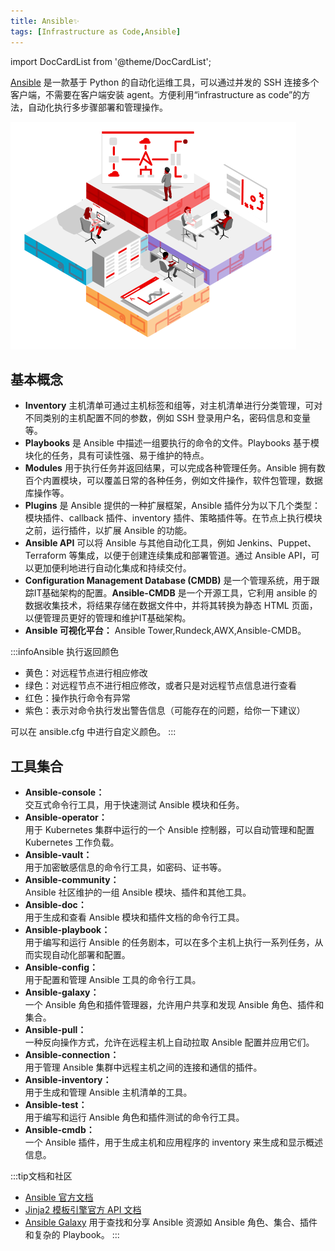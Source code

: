 ```yaml
---
title: Ansible✨
tags: [Infrastructure as Code,Ansible]
---
```


import DocCardList from '@theme/DocCardList';

[Ansible](https://github.com/ansible/ansible) 是一款基于 Python 的自动化运维工具，可以通过并发的 SSH 连接多个客户端，不需要在客户端安装 agent。方便利用“infrastructure as code”的方法，自动化执行多步骤部署和管理操作。

![1682902674876](image/README/1682902674876.png)

## 基本概念

- **Inventory** 主机清单可通过主机标签和组等，对主机清单进行分类管理，可对不同类别的主机配置不同的参数，例如 SSH 登录用户名，密码信息和变量等。
- **Playbooks** 是 Ansible 中描述一组要执行的命令的文件。Playbooks 基于模块化的任务，具有可读性强、易于维护的特点。
- **Modules** 用于执行任务并返回结果，可以完成各种管理任务。Ansible 拥有数百个内置模块，可以覆盖日常的各种任务，例如文件操作，软件包管理，数据库操作等。
- **Plugins** 是 Ansible 提供的一种扩展框架，Ansible 插件分为以下几个类型：模块插件、callback 插件、inventory 插件、策略插件等。在节点上执行模块之前，运行插件，以扩展 Ansible 的功能。
- **Ansible API** 可以将 Ansible 与其他自动化工具，例如 Jenkins、Puppet、Terraform 等集成，以便于创建连续集成和部署管道。通过 Ansible API，可以更加便利地进行自动化集成和持续交付。
- **Configuration Management Database (CMDB)** 是一个管理系统，用于跟踪IT基础架构的配置。**Ansible-CMDB** 是一个开源工具，它利用 ansible 的数据收集技术，将结果存储在数据文件中，并将其转换为静态 HTML 页面，以便管理员更好的管理和维护IT基础架构。
- **Ansible 可视化平台：** Ansible Tower,Rundeck,AWX,Ansible-CMDB。

:::infoAnsible 执行返回颜色
- 黄色：对远程节点进行相应修改
- 绿色：对远程节点不进行相应修改，或者只是对远程节点信息进行查看
- 红色：操作执行命令有异常
- 紫色：表示对命令执行发出警告信息（可能存在的问题，给你一下建议）

可以在 ansible.cfg 中进行自定义颜色。
:::

## 工具集合
- **Ansible-console：**  
  交互式命令行工具，用于快速测试 Ansible 模块和任务。
- **Ansible-operator：**  
  用于 Kubernetes 集群中运行的一个 Ansible 控制器，可以自动管理和配置 Kubernetes 工作负载。
- **Ansible-vault：**  
  用于加密敏感信息的命令行工具，如密码、证书等。
- **Ansible-community：**  
  Ansible 社区维护的一组 Ansible 模块、插件和其他工具。
- **Ansible-doc：**  
  用于生成和查看 Ansible 模块和插件文档的命令行工具。
- **Ansible-playbook：**  
  用于编写和运行 Ansible 的任务剧本，可以在多个主机上执行一系列任务，从而实现自动化部署和配置。
- **Ansible-config：**  
  用于配置和管理 Ansible 工具的命令行工具。
- **Ansible-galaxy：**  
  一个 Ansible 角色和插件管理器，允许用户共享和发现 Ansible 角色、插件和集合。
- **Ansible-pull：**  
  一种反向操作方式，允许在远程主机上自动拉取 Ansible 配置并应用它们。
- **Ansible-connection：**  
  用于管理 Ansible 集群中远程主机之间的连接和通信的插件。
- **Ansible-inventory：**  
  用于生成和管理 Ansible 主机清单的工具。
- **Ansible-test：**  
  用于编写和运行 Ansible 角色和插件测试的命令行工具。
- **Ansible-cmdb：**  
  一个 Ansible 插件，用于生成主机和应用程序的 inventory 来生成和显示概述信息。

:::tip文档和社区
- [Ansible 官方文档](https://docs.ansible.com/ansible/latest/)
- [Jinja2 模板引擎官方 API 文档](https://jinja.palletsprojects.com/en/3.1.x/api/#basics)
- [Ansible Galaxy](https://galaxy.ansible.com/) 用于查找和分享 Ansible 资源如 Ansible 角色、集合、插件和复杂的 Playbook。
:::

<DocCardList />
